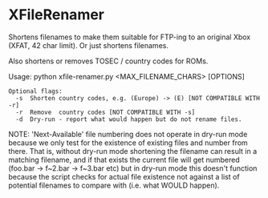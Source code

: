 # XFileRenamer

Shortens filenames to make them suitable for FTP-ing to an original Xbox (XFAT, 42 char limit). Or just shortens filenames.

Also shortens or removes TOSEC / country codes for ROMs.

Usage: python xfile-renamer.py <DIRECTORY> <MAX_FILENAME_CHARS> [OPTIONS]
  
    Optional flags:
      -s  Shorten country codes, e.g. (Europe) -> (E) [NOT COMPATIBLE WITH -r]
      -r  Remove  country codes [NOT COMPATIBLE WITH -s]
      -d  Dry-run - report what would happen but do not rename files.
  
NOTE: 'Next-Available' file numbering does not operate in dry-run mode because we only test for the existence of existing files and number from there. That is, without dry-run mode shortening the filename can result in a matching filename, and if that exists the current file will get numbered (foo.bar -> f~2.bar -> f~3.bar etc) but in dry-run mode this doesn't function because the script checks for actual file existence not against a list of potential filenames to compare with (i.e. what WOULD happen).
    
